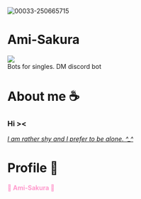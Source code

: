 ![00033-250665715](https://github.com/zedl3all/Ami-Sakura/assets/72595491/f1bc54b4-fdd0-4ac4-904a-9d67db02281c)

# Ami-Sakura 
![](https://img.shields.io/badge/Discord-7289DA?style=for-the-badge&logo=discord&logoColor=white)<br> 
Bots for singles. DM discord bot
# About me ☕️
<h3><strong> Hi >< </strong> <br></h3>
<i> <ins> I am rather shy and I prefer to be alone. ^_^ </ins> </i>
<h1> Profile 🐧</h1>
<h4 style="color:#FF99CC;">🌸 Ami-Sakura 🌸</h4>
